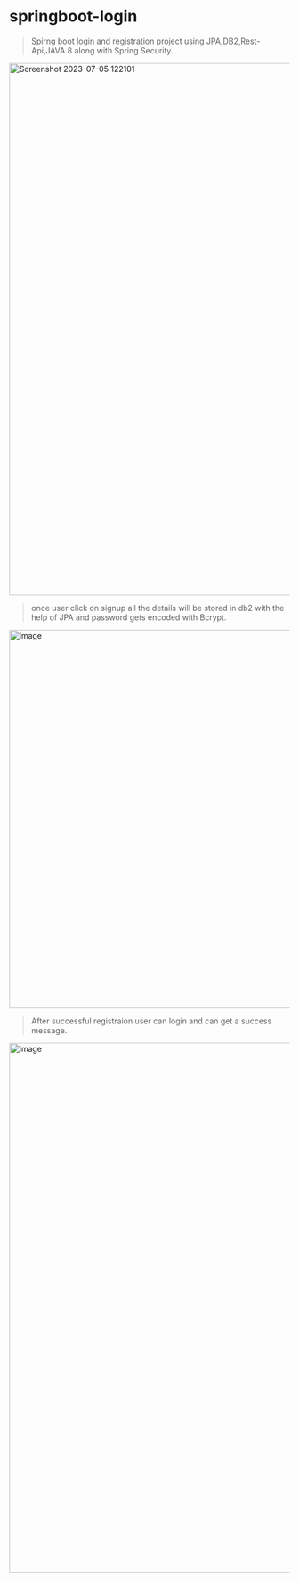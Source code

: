 # springboot-login
> Spirng boot login and registration project using JPA,DB2,Rest-Api,JAVA 8 along with Spring Security.

<img width="956" alt="Screenshot 2023-07-05 122101" src="https://github.com/vikasgithubb/springboot-login/assets/71481058/c8f83dfd-2fb5-40a7-b03f-b500c008faf5">

> once user click on signup all the details will be stored in db2 with the help of JPA and password gets encoded with Bcrypt.
<img width="680" alt="image" src="https://github.com/vikasgithubb/springboot-login/assets/71481058/ebefe871-b8a8-4cc8-aaec-441775fa7d46">

> After successful registraion user can login and can get a success message.
<img width="952" alt="image" src="https://github.com/vikasgithubb/springboot-login/assets/71481058/7c3af4b2-fbe0-4b21-b49f-2cc67ed9150a">

